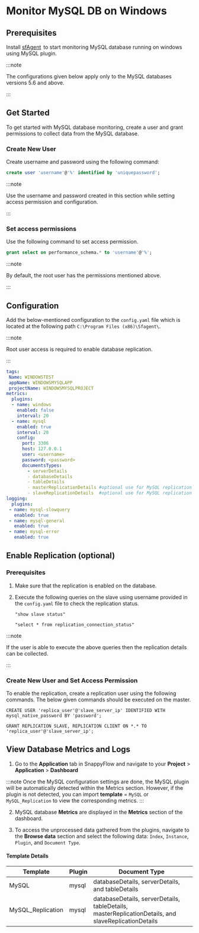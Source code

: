 # Monitor MySQL DB on Windows

## Prerequisites

Install [sfAgent](/docs/Quick_Start/getting_started#sfagent)  to start monitoring MySQL database running on windows using MySQL plugin.

:::note

The configurations given below apply only to the MySQL databases versions 5.6 and above.

:::

## Get Started

To get started with MySQL database monitoring, create a user and grant permissions to collect data from the MySQL database.

### Create New User

Create username and password using the following command:

```sql
create user 'username'@'%' identified by 'uniquepassword';
```

:::note

Use the username and password created in this section while setting access permission and configuration.

:::

### Set access permissions

Use the following command to set access permission. 

```sql
grant select on performance_schema.* to 'username'@'%'; 
```

:::note

By default, the root user has the permissions mentioned above.

:::

## Configuration

Add the below-mentioned configuration to the  `config.yaml` file which is located at the following path `C:\Program Files (x86)\Sfagent\`.

:::note

Root user access is required to enable database replication.

:::

```yaml
tags:
 Name: WINDOWSTEST
 appName: WINDOWSMYSQLAPP
 projectName: WINDOWSMYSQLPROJECT
metrics:
  plugins:
  - name: windows
    enabled: false
    interval: 20
  - name: mysql
    enabled: true
    interval: 20
    config:
      port: 3306
      host: 127.0.0.1
      user: <username>
      password: <password>
      documentsTypes:
        - serverDetails
        - databaseDetails
        - tableDetails
        - masterReplicationDetails #optional use for MySQL replication details
        - slaveReplicationDetails  #optional use for MySQL replication details
logging:
  plugins:
 - name: mysql-slowquery
   enabled: true
 - name: mysql-general
   enabled: true
 - name: mysql-error
   enabled: true
```

## Enable Replication (optional)

### Prerequisites

1. Make sure that the replication is enabled on the database. 
2. Execute the following queries on the slave using username provided in the `config.yaml` file to check the replication status.

   ```
   "show slave status"
   ```

   ```
   "select * from replication_connection_status"
   ```

:::note

If the user is able to execute the above queries then the replication details can be collected.

:::

### Create New User and Set Access Permission

To enable the replication, create a replication user using the following commands. The below given commands should be executed on the master.

```shell
CREATE USER 'replica_user'@'slave_server_ip' IDENTIFIED WITH mysql_native_password BY 'password';
```

```shell
GRANT REPLICATION SLAVE, REPLICATION CLIENT ON *.* TO 'replica_user'@'slave_server_ip';
```

## View Database Metrics and Logs

1. Go to the **Application** tab in SnappyFlow and navigate to your **Project** > **Application** > **Dashboard**<br/>

:::note
Once the MySQL configuration settings are done, the MySQL plugin will be automatically detected within the Metrics section. However, if the plugin is not detected, you can import **template** = `MySQL` or `MySQL_Replication` to view the corresponding metrics.
::: <br/>

2. MySQL database **Metrics** are displayed in the **Metrics** section of the dashboard.

   

4. To access the unprocessed data gathered from the plugins, navigate to the **Browse data** section and select the following data: `Index`, `Instance`, `Plugin`, and  `Document Type`.<br/>

   

#### Template Details

| **Template**| **Plugin**  |   **Document Type**  |
| ------------ | -------------|-------------------- |
| MySQL | mysql |databaseDetails, serverDetails, and tableDetails|
| MySQL_Replication | mysql |databaseDetails, serverDetails, tableDetails, masterReplicationDetails, and slaveReplicationDetails|

